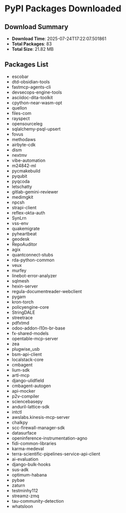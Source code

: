 # PyPI Packages Downloaded

## Download Summary
- **Download Time**: 2025-07-24T17:22:07.501861
- **Total Packages**: 83
- **Total Size**: 21.82 MB

## Packages List
- escobar
- dtd-obsidian-tools
- fastmcp-agents-cli
- devsecops-engine-tools
- asciidoc-dita-toolkit
- cpython-near-wasm-opt
- quellon
- files-com
- rayspect
- opensourceleg
- sqlalchemy-psql-upsert
- fovus
- methodaws
- airbyte-cdk
- dism
- nextmv
- vibe-automation
- m24842-ml
- pycmakebuild
- pyqubit
- pyqcoda
- letschatty
- gitlab-gemini-reviewer
- medimgkit
- npcsh
- strapi-client
- reflex-okta-auth
- SynLrn
- vss-env
- quakemigrate
- pyheartbeat
- geodesk
- RepoAuditor
- agix
- quantconnect-stubs
- rda-python-common
- veux
- murfey
- linebot-error-analyzer
- sqlmesh
- hexin-server
- regula-documentreader-webclient
- pygam
- kron-torch
- policyengine-core
- StringDALE
- streetrace
- pdfxtmd
- odoo-addon-l10n-br-base
- fx-shared-models
- opentable-mcp-server
- zea
- plugwise_usb
- bsm-api-client
- localstack-core
- cmbagent
- lium-sdk
- artl-mcp
- django-ulidfield
- cmbagent-autogen
- api-mocker
- p2v-compiler
- sciencebasepy
- anduril-lattice-sdk
- intctl
- awslabs.kinesis-mcp-server
- chalkpy
- scc-firewall-manager-sdk
- datasurface
- openinference-instrumentation-agno
- fidi-common-libraries
- karma-medeval
- terra-scientific-pipelines-service-api-client
- ai-evaluation
- django-bulk-hooks
- sus-adk
- optimum-habana
- pybae
- zaturn
- testminhy112
- streamz-zmq
- tau-community-detection
- whatsloon
